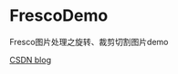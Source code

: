 # FrescoDemo
Fresco图片处理之旋转、裁剪切割图片demo

[CSDN blog](http://blog.csdn.net/yazhi1992/article/details/53442244)
